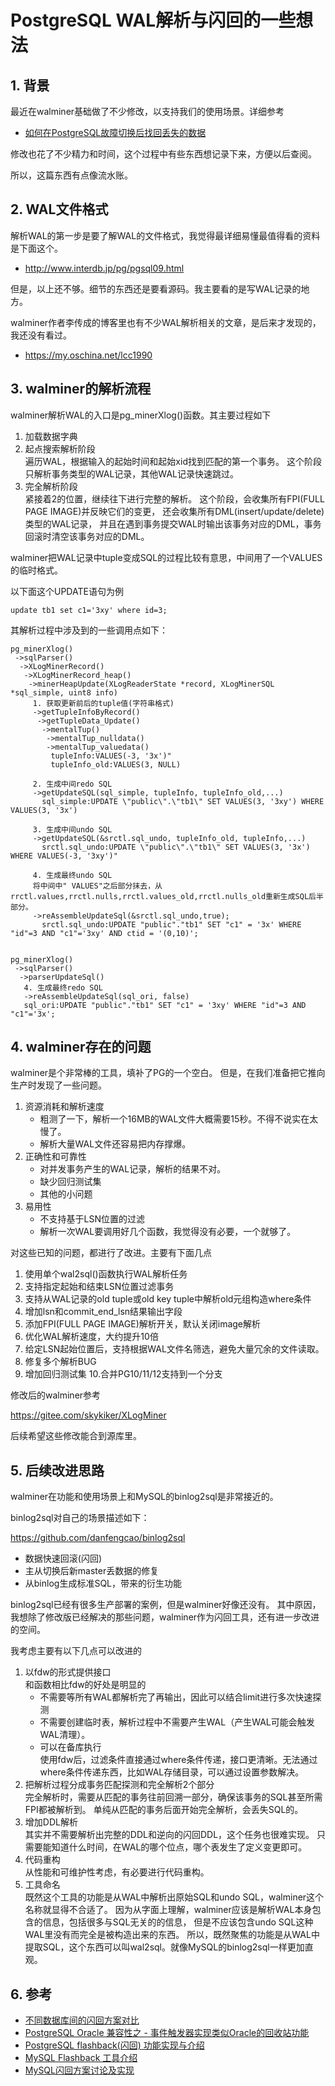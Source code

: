 # PostgreSQL WAL解析与闪回的一些想法

## 1. 背景

最近在walminer基础做了不少修改，以支持我们的使用场景。详细参考

- [如何在PostgreSQL故障切换后找回丢失的数据](https://gitee.com/skykiker/XLogMiner/wikis/如何在PostgreSQL故障切换后找回丢失的数据?sort_id=2062372)

修改也花了不少精力和时间，这个过程中有些东西想记录下来，方便以后查阅。

所以，这篇东西有点像流水账。

## 2. WAL文件格式

解析WAL的第一步是要了解WAL的文件格式，我觉得最详细易懂最值得看的资料是下面这个。

- http://www.interdb.jp/pg/pgsql09.html

但是，以上还不够。细节的东西还是要看源码。我主要看的是写WAL记录的地方。

walminer作者李传成的博客里也有不少WAL解析相关的文章，是后来才发现的，我还没有看过。

- https://my.oschina.net/lcc1990


## 3. walminer的解析流程

walminer解析WAL的入口是pg_minerXlog()函数。其主要过程如下

1. 加载数据字典  
2. 起点搜索解析阶段  
	遍历WAL，根据输入的起始时间和起始xid找到匹配的第一个事务。
	这个阶段只解析事务类型的WAL记录，其他WAL记录快速跳过。
3. 完全解析阶段  
	紧接着2的位置，继续往下进行完整的解析。
	这个阶段，会收集所有FPI(FULL PAGE IMAGE)并反映它们的变更，
	还会收集所有DML(insert/update/delete)类型的WAL记录，
	并且在遇到事务提交WAL时输出该事务对应的DML，事务回滚时清空该事务对应的DML。


walminer把WAL记录中tuple变成SQL的过程比较有意思，中间用了一个VALUES的临时格式。

以下面这个UPDATE语句为例

```
update tb1 set c1='3xy' where id=3;
```

其解析过程中涉及到的一些调用点如下：

```
pg_minerXlog()
 ->sqlParser()
  ->XLogMinerRecord()
   ->XLogMinerRecord_heap()
	->minerHeapUpdate(XLogReaderState *record, XLogMinerSQL *sql_simple, uint8 info)
	 1. 获取更新前后的tuple值(字符串格式)
	 ->getTupleInfoByRecord()
	  ->getTupleData_Update()
	   ->mentalTup()
		->mentalTup_nulldata()
		->mentalTup_valuedata()
		 tupleInfo:VALUES(-3, '3x')"
		 tupleInfo_old:VALUES(3, NULL)
		
	 2. 生成中间redo SQL
	 ->getUpdateSQL(sql_simple, tupleInfo, tupleInfo_old,...)
	   sql_simple:UPDATE \"public\".\"tb1\" SET VALUES(3, '3xy') WHERE VALUES(3, '3x')
	   
	 3. 生成中间undo SQL
	 ->getUpdateSQL(&srctl.sql_undo, tupleInfo_old, tupleInfo,...)
	   srctl.sql_undo:UPDATE \"public\".\"tb1\" SET VALUES(3, '3x') WHERE VALUES(-3, '3xy')"

	 4. 生成最终undo SQL
	 将中间中" VALUES"之后部分抹去，从rrctl.values,rrctl.nulls,rrctl.values_old,rrctl.nulls_old重新生成SQL后半部分。
	 ->reAssembleUpdateSql(&srctl.sql_undo,true);
	   srctl.sql_undo:UPDATE "public"."tb1" SET "c1" = '3x' WHERE "id"=3 AND "c1"='3xy' AND ctid = '(0,10)';
	  
   
pg_minerXlog()
 ->sqlParser()
  ->parserUpdateSql()
   4. 生成最终redo SQL
   ->reAssembleUpdateSql(sql_ori, false)
   sql_ori:UPDATE "public"."tb1" SET "c1" = '3xy' WHERE "id"=3 AND "c1"='3x';

```

## 4. walminer存在的问题

walminer是个非常棒的工具，填补了PG的一个空白。
但是，在我们准备把它推向生产时发现了一些问题。

1. 资源消耗和解析速度
	- 粗测了一下，解析一个16MB的WAL文件大概需要15秒。不得不说实在太慢了。
	- 解析大量WAL文件还容易把内存撑爆。
2. 正确性和可靠性
	- 对并发事务产生的WAL记录，解析的结果不对。
	- 缺少回归测试集
	- 其他的小问题
3. 易用性
	- 不支持基于LSN位置的过滤
	- 解析一次WAL要调用好几个函数，我觉得没有必要，一个就够了。


对这些已知的问题，都进行了改进。主要有下面几点

1. 使用单个wal2sql()函数执行WAL解析任务
2. 支持指定起始和结束LSN位置过滤事务
3. 支持从WAL记录的old tuple或old key tuple中解析old元组构造where条件
4. 增加lsn和commit_end_lsn结果输出字段
5. 添加FPI(FULL PAGE IMAGE)解析开关，默认关闭image解析
6. 优化WAL解析速度，大约提升10倍
7. 给定LSN起始位置后，支持根据WAL文件名筛选，避免大量冗余的文件读取。
8. 修复多个解析BUG
9. 增加回归测试集
10.合并PG10/11/12支持到一个分支


修改后的walminer参考

https://gitee.com/skykiker/XLogMiner

后续希望这些修改能合到源库里。


## 5. 后续改进思路

walminer在功能和使用场景上和MySQL的binlog2sql是非常接近的。

binlog2sql对自己的场景描述如下：

https://github.com/danfengcao/binlog2sql
- 数据快速回滚(闪回)
- 主从切换后新master丢数据的修复
- 从binlog生成标准SQL，带来的衍生功能

binlog2sql已经有很多生产部署的案例，但是walminer好像还没有。
其中原因，我想除了修改版已经解决的那些问题，walminer作为闪回工具，还有进一步改进的空间。

我考虑主要有以下几点可以改进的
1. 以fdw的形式提供接口  
    和函数相比fdw的好处是明显的
    - 不需要等所有WAL都解析完了再输出，因此可以结合limit进行多次快速探测
    - 不需要创建临时表，解析过程中不需要产生WAL（产生WAL可能会触发WAL清理）。
    - 可以在备库执行  
    使用fdw后，过滤条件直接通过where条件传递，接口更清晰。无法通过where条件传递东西，比如WAL存储目录，可以通过设置参数解决。
2. 把解析过程分成事务匹配探测和完全解析2个部分  
    完全解析时，需要从匹配的事务往前回溯一部分，确保该事务的SQL甚至所需FPI都被解析到。
    单纯从匹配的事务后面开始完全解析，会丢失SQL的。
3. 增加DDL解析  
    其实并不需要解析出完整的DDL和逆向的闪回DDL，这个任务也很难实现。
    只需要能知道什么时间，在WAL的哪个位点，哪个表发生了定义变更即可。
4. 代码重构  
    从性能和可维护性考虑，有必要进行代码重构。
5. 工具命名  
    既然这个工具的功能是从WAL中解析出原始SQL和undo SQL，walminer这个名称就显得不合适了。
    因为从字面上理解，walminer应该是解析WAL本身包含的信息，包括很多与SQL无关的的信息，
    但是不应该包含undo SQL这种WAL里没有而完全是被构造出来的东西。
    所以，既然聚焦的功能是从WAL中提取SQL，这个东西可以叫wal2sql。就像MySQL的binlog2sql一样更加直观。
    

## 6. 参考

- [不同数据库间的闪回方案对比](https://www.modb.pro/db/22169)
- [PostgreSQL Oracle 兼容性之 - 事件触发器实现类似Oracle的回收站功能](https://github.com/digoal/blog/blob/master/201504/20150429_01.md?spm=a2c4e.10696291.0.0.5d3119a4ZrkOdK&file=20150429_01.md)
- [PostgreSQL flashback(闪回) 功能实现与介绍](https://yq.aliyun.com/articles/228267)
- [MySQL Flashback 工具介绍](https://www.cnblogs.com/DataArt/p/9873365.html)
- [MySQL闪回方案讨论及实现](https://www.iteye.com/blog/dinglin-1539167)

